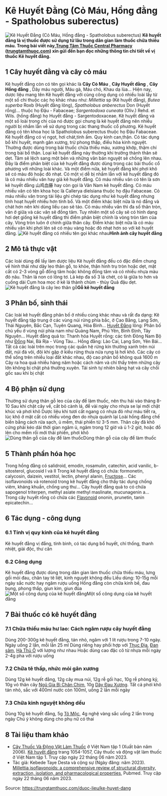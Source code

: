 # Kê Huyết Đằng (Cỏ Máu, Hồng đằng - Spatholobus suberectus)

![Kê Huyết Đằng \(Cỏ Máu, Hồng đằng - Spatholobus suberectus\)](https://trungtamthuoc.com/images/others/ke-huyet-dang-1-2023.jpg)
**Kê huyết đằng là vị thuốc được sử dụng từ lâu trong dân gian làm thuốc chữa thiếu máu. Trong bài viết này,[Trung Tâm Thuốc Central Pharmacy](https://trungtamthuoc.com/ "Trung Tâm Thuốc Central Pharmacy") ([trungtamthuoc.com](https://trungtamthuoc.com/ "trungtamthuoc.com")) xin gửi đến bạn đọc những thông tin chi tiết về vị thuốc Kê huyết đằng.**
##  1 Cây huyết đằng và cây cỏ máu
Kê huyết đằng còn có tên gọi khác là **Cây Cỏ Máu** , **Cây Huyết đằng** , **Cây Hồng đằng** , Dây máu người, Máu gà, Máu chó, Khau dạ lùa...
Hiện nay, dược liệu mang tên Kê huyết đằng với cùng công dụng có nhiều loài lấy từ một số chi thuộc các họ khác nhau như: _Millettia_ sp (Kê huyết đằng), _Butea superba_ Roxb (Huyết đằng lông), _Spatholobus anberectus_ Don (Huyết rồng)... thuộc họ Đậu - Fabaceae; _Sargentodoxa cuneata_ (Oliv.) Rehd. et Wils. (hồng đằng) họ Huyết đằng - Sargentodoxaceae.
Kê huyết đằng và một số loài trong chi của nó được gọi chung là kê huyết đằng nên nhiều người bị nhầm lẫn về sử dụng trong các thang thuốc cổ phương. 
Kê huyết đằng có tên khoa học là Spatholobus suberectus thuộc họ Đậu Fabaceae. 
Kê huyết đằng có vị ngọt, hơi chát,tính ấm. Quy kinh can,thận. Có tác dụng bổ khí huyết, mạnh gân xương, trừ phong thấp, điều hòa kinh nguyệt. Thường được dùng trong bài thuốc chữa thiếu máu, xương khớp, thậm chí trong bài bổ thận. 
Loại kê huyết đằng này thường khi trưởng thành thân sẽ dẹt. Tâm sẽ lệch sang một bên và những vân bán nguyệt sẽ chồng lên nhau. Đây là điểm phân biệt của kê huyết đằng được dùng trong các bài thuốc cổ phương với những loài khác. Và một điểm nữa, kê huyết đằng khi phơi khô sẽ có màu đỏ hoặc đỏ nhạt. 
Có một vị dễ bị nhầm lẫn với kê huyết đằng đó là cỏ máu nhiều vân hay giả kê huyết đằng. 
Cỏ máu nhiều vân có tên là sơn kê huyết đằng 山鸡血藤 hay còn gọi là Vân Nam kê huyết đằng. Cỏ máu nhiều vân có tên khoa học là Callerya dielsiana thuộc họ đậu Fabaceae.
Cỏ máu nhiều vân trong tài liệu ghi chép tác dụng như kê huyết đằng nhưng tính hoạt huyết nhiều hơn tính bổ. Và một điểm khác biệt nữa là nó đắng và chát hơn nên khi dùng liều cao sẽ táo. 
Cỏ máu nhiều vân thì đa số thân tròn, vân ở giữa và các vân sẽ đồng tâm. Tuy nhiên một số cây sẽ có hình dạng hơi dẹt giống kê huyết đằng thì điểm phân biệt chính là vòng tròn tâm của cây. Vòng tròn luôn ở chính giữa thân cây. Điểm khác biệt nữa là cỏ máu nhiều vân khi phơi lên sẽ có màu vàng hoặc đỏ nhạt hơn so với kê huyết đằng.
![Kê huyết đằng có nhiều tên gọi khác nhau](https://trungtamthuoc.com/images/item/ke-huyet-dang-2.jpg)**Hình ảnh cây huyết đằng**
##  2 Mô tả thực vật
Các loài dùng để lấy làm dược liệu Kê huyết đằng đều có đặc điểm chung về hình thái như dây leo thân gỗ, to khỏe, thân hình trụ tròn hoặc dẹt, mặt cắt có 2-3 vòng gỗ đồng tâm hoặc không đồng tâm và có nhiều nhựa màu đỏ nâu.
Thân lá non có lông tơ. Lá kép đa số 3 lá chét, có lá giữa to hơn và cuống dài
Cụm hoa mọc ở kẽ lá thành chùm - thùy
Quả đậu dẹt.
![Kê huyết đằng là cây leo thân gỗ](https://trungtamthuoc.com/images/item/ke-huyet-dang-4.jpg)**Gỗ kê huyết đằng**
##  3 Phân bố, sinh thái
Các loài kê huyết đằng phân bố ở nhiều cùng khác nhau và rất đa dạng:
Kê huyết đằng tập trung ở các vùng núi rừng phía bắc, ở Cao Bằng, Lạng Sơn, Thái Nguyên, Bắc Cạn, Tuyên Quang, Hòa Bình...
[Huyết Đằng](https://trungtamthuoc.com/duoc-lieu/ke-huyet-dang "Huyết Đằng") lông: Phân bố chủ yếu ở vùng núi phía nam như Quảng Nam, Phú Yên, Bình Định, Tây Nguyên...
Huyết đằng quả to: Thanh hóa
Huyết rồng: các tỉnh Đông Nam Bộ như [Đồng](https://trungtamthuoc.com/hoat-chat/dong "Đồng") Nai, Bả Rịa - Vũng Tàu...
Hồng đằng: Lào Cai, Lạng Sơn, Yên Bái...
Tất cả các loài trên mọc trong các quần hệ rừng kín thường xanh trên núi đất, núi đá vôi, đôi khi gặp ở kiểu rừng thưa nửa rụng lá hơi khô. Các cây có thể sống trên nhiều loại đất khác nhau, độ cao phân bố không quá 1600 m
Cây ra hoa quả nhiều hàng năm hoặc cách năm và chỉ thấy trêm những cây lớn không bị chặt phá thường xuyên. 
Tái sinh tự nhiên bằng hạt và cây chồi gốc sau khi bị chặt
##  4 Bộ phận sử dụng
Thường sử dụng thân gỗ leo của cây để làm thuốc, nên thu hái vào tháng 8-10
Sau khi chặt cây về, cắt bỏ cành lá, để vài ngày cho nhựa se lại mới chặt khúc và phơi khô
Dược liệu khi tươi cắt ngang có nhựa đỏ như máu tiết ra, lúc khô ở mặt cắt có nhiều vòng đen do nhựa quánh lại
Loài hồng đằng chế biến bằng cách rửa sạch, ủ mềm, thái phiến từ 3-5 mm. Thân cây đã khô cứng phải kéo dài thời gian ngâm ủ, ngâm trong 12 giờ và ủ 1-2 giờ, hoặc đồ lên cho mềm rồi mới thái phiến, phơi khô
![Dùng thân gỗ của cây để làm thuốc](https://trungtamthuoc.com/images/item/ke-huyet-dang-3.jpg)Dùng thân gỗ của cây để làm thuốc
##  5 Thành phần hóa học
Trong hồng đằng có salidroid, emodin, rosamulin, catechin, acid vanilic, b-sitosterol, glucosid I và II
Trong kê huyết đằng có chứa: formonetin, calycosin, daizein, vestitol, lectin, phenyl alanin, [Fructose](https://trungtamthuoc.com/hoat-chat/fructose "Fructose")... Các isoflavonoids và rotenoid trong kê huyết đằng cho thấy tác dụng chống viêm, kháng khuẩn, chống ung thư...
Cây huyết đằng quả to có chứa sapogenol triterpen, methyl asiate methyl maslinate, mucunagenin a...
Trong cây huyết rồng có chứa các [Flavonoid](https://trungtamthuoc.com/hoat-chat/flavonoid "Flavonoid") ononin, prunetin, tanin epicatechin...
##  6 Tác dụng - công dụng
### 6.1 Tính vị quy kinh của kê huyết đằng
Kê huyết đằng vị đắng, tính bình, có tác dụng bổ huyết, chỉ thống, thanh nhiệt, giải độc, thư căn
### 6.2 Công dụng
Kê huyết đằng được dùng trong dân gian làm thuốc chữa thiếu máu, lưng gối mỏi đau, chân tay tê liệt, kinh nguyệt không đều
Liều dùng: 10-15g mỗi ngày sắc nước hay ngâm rượu uống
Hồng đằng còn chữa kinh bế, đau bụng, phong thấp, giun kim, giun đũa
![Một số công dụng của kê huyết đằng](https://trungtamthuoc.com/images/item/ke-huyet-dang-5.jpg)Một số công dụng của kê huyết đằng
##  7 Bài thuốc có kê huyết đằng
### 7.1 Chữa thiếu máu hư lao: Cách ngâm rượu cây huyết đằng
Dùng 200-300g kê huyết đằng, tán nhỏ, ngâm với 1 lít rượu trong 7-10 ngày. Ngày uống 2 lần, mỗi lần 25 ml
Dùng riêng hay phối hợp với [Thục Địa](https://trungtamthuoc.com/duoc-lieu/httpswwwvinmeccomviy-hoc-co-truyenduoc-lieuthuc-dia-co-tac-dung-gi "Thục Địa"), [Đan sâm](https://trungtamthuoc.com/duoc-lieu/dan-sam-70 "Đan sâm"), [Hà Thủ Ô](https://trungtamthuoc.com/duoc-lieu/ha-thu-o "Hà Thủ Ô") với lượng như nhau
Hoặc dùng cao đặc cô từ nhựa mỗi ngày 2-4g pha với rượu uống
### 7.2 Chữa tê thấp, nhức mỏi gân xương
Dùng 12g kê huyết đằng, 12g cây mua núi, 12g rễ gối hạc, 10g rễ phòng kỷ, 10g vỏ thân cây [Ngũ Gia Bì Chân Chim](https://trungtamthuoc.com/duoc-lieu/ngu-gia-bi-chan-chim "Ngũ Gia Bì Chân Chim"), 10g [Dây Đau Xương](https://trungtamthuoc.com/duoc-lieu/day-dau-xuong "Dây Đau Xương"). Tất cả phơi khô tán nhỏ, sắc với 400ml nước còn 100ml, uống 2 lần mỗi ngày
### 7.3 Chữa kinh nguyệt không dều
Dùng 10g kê huyết đằng, 5g [Tô Mộc](https://trungtamthuoc.com/duoc-lieu/to-moc "Tô Mộc"), 4g nghệ vàng sắc uống 2 lần trong ngày
Chú ý không dùng cho phụ nữ có thai
##  8 Tài liệu tham khảo
  * [Cây Thuốc Và Động Vật Làm Thuốc](https://trungtamthuoc.com/bai-viet/doc-online-va-tai-mien-phi-pdf-sach-cay-thuoc-va-dong-vat-lam-thuoc-o-viet-nam "Cây Thuốc Và Động Vật Làm Thuốc") ở Việt Nam tập 1 (Xuất bản năm 2006). [Kê huyết đằng](https://trungtamthuoc.com/upload/pdf/cay-thuoc-va-dong-vat-lam-thuoc-tap-1-trungtamthuoc.com.pdf#page=1053) trang 1054-1057, Cây thuốc và động vật làm thuốc ở Việt Nam tập 1. Truy cập ngày 22 tháng 06 năm 2023.
  * Tác giả: Kebede Taye Desta và cộng sự (Ngày đăng: năm 2023). [Millettia isoflavonoids: a comprehensive review of structural diversity, extraction, isolation, and pharmacological properties](https://pubmed.ncbi.nlm.nih.gov/36345415/), Pubmed. Truy cập ngày 22 tháng 06 năm 2023.




Source: https://trungtamthuoc.com/duoc-lieu/ke-huyet-dang
